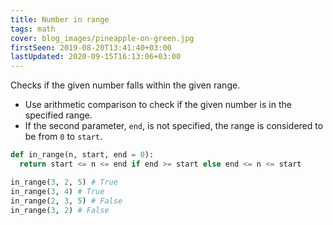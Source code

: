 ```yaml
---
title: Number in range
tags: math
cover: blog_images/pineapple-on-green.jpg
firstSeen: 2019-08-20T13:41:40+03:00
lastUpdated: 2020-09-15T16:13:06+03:00
---
```


Checks if the given number falls within the given range.

- Use arithmetic comparison to check if the given number is in the specified range.
- If the second parameter, `end`, is not specified, the range is considered to be from `0` to `start`.

```py
def in_range(n, start, end = 0):
  return start <= n <= end if end >= start else end <= n <= start
```

```py
in_range(3, 2, 5) # True
in_range(3, 4) # True
in_range(2, 3, 5) # False
in_range(3, 2) # False
```
